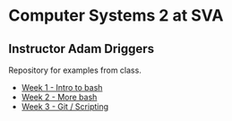 # Computer Systems 2 at SVA
## Instructor Adam Driggers

Repository for examples from class.
- [Week 1 - Intro to bash](W1_intro_bash/)
- [Week 2 - More bash](W2_more_bash/)
- [Week 3 - Git / Scripting](W3_git_scripts/)
<!--
- Week 4 - No Class, Renderfarm Workshop
- [Week 5 - Scripting](W5_scripts_servers)
- [Week 6 and 7 - Scripting + servers](W6+W7_servers/)
-->

